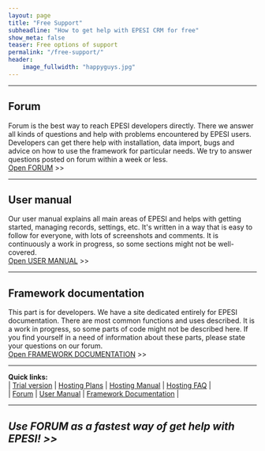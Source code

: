 ```yaml
---
layout: page
title: "Free Support"
subheadline: "How to get help with EPESI CRM for free"
show_meta: false
teaser: Free options of support
permalink: "/free-support/"
header:
    image_fullwidth: "happyguys.jpg"
---
```


----------

## Forum

Forum is the best way to reach EPESI developers directly. There we answer all kinds of questions and help with problems encountered by EPESI users. Developers can get there help with installation, data import, bugs and advice on how to use the framework for particular needs. We try to answer questions posted on forum within a week or less.  
[Open FORUM][1] >>

----------

## User manual

Our user manual explains all main areas of EPESI and helps with getting started, managing records, settings, etc. It's written in a way that is easy to follow for everyone, with lots of screenshots and comments. It is continuously a work in progress, so some sections might not be well-covered.  
[Open USER MANUAL][8] >>

----------

## Framework documentation

This part is for developers. We have a site dedicated entirely for EPESI documentation. There are most common functions and uses described. It is a work in progress, so some parts of code might not be described here. If you find yourself in a need of information about these parts, please state your questions on our forum.  
[Open FRAMEWORK DOCUMENTATION][9] >>

----------
**Quick links:**  
| [Trial version][4] | [Hosting Plans][5] | [Hosting Manual][6] | [Hosting FAQ][7] |  
| [Forum][1] | [User Manual][8] | [Framework Documentation][9] |

----------


## *Use FORUM as a fastest way of get help with EPESI! >>*


 [1]: http://forum.epesibim.com/
 [2]: /free-support/
 [3]: /premium-support/
 [4]: https://trial.epesicrm.com/hosting/
 [5]: /hosting-plans/
 [6]: /hosting-manual/
 [7]: /hosting-faq/
 [8]: http://www.epesi.org/Category:User_manual
 [9]: http://epesi.org/